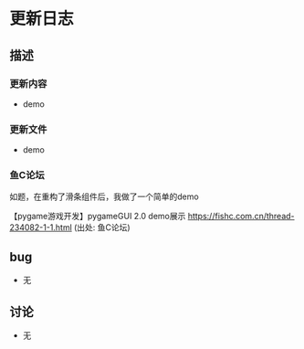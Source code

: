 # 更新日志

## 描述

### 更新内容

 - demo

### 更新文件

 - demo

### 鱼C论坛
如题，在重构了滑条组件后，我做了一个简单的demo

【pygame游戏开发】pygameGUI 2.0  demo展示
https://fishc.com.cn/thread-234082-1-1.html
(出处: 鱼C论坛)

## bug

 - 无


## 讨论

 - 无